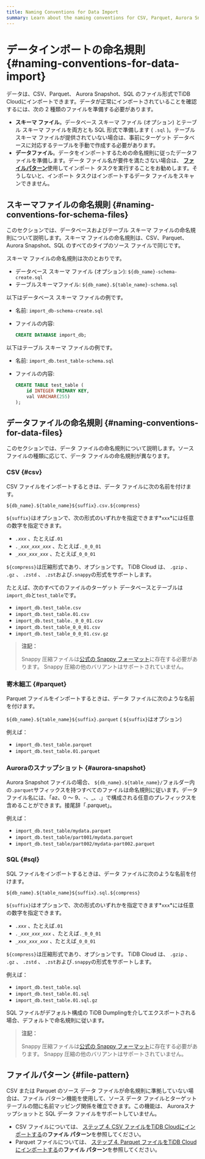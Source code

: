 ```yaml
---
title: Naming Conventions for Data Import
summary: Learn about the naming conventions for CSV, Parquet, Aurora Snapshot, and SQL files during data import.
---
```


# データインポートの命名規則 {#naming-conventions-for-data-import}

データは、CSV、Parquet、 Aurora Snapshot、SQL のファイル形式でTiDB Cloudにインポートできます。データが正常にインポートされていることを確認するには、次の 2 種類のファイルを準備する必要があります。

-   **スキーマ ファイル**。データベース スキーマ ファイル (オプション) とテーブル スキーマ ファイルを両方とも SQL 形式で準備します ( `.sql` )。テーブル スキーマ ファイルが提供されていない場合は、事前にターゲット データベースに対応するテーブルを手動で作成する必要があります。
-   **データファイル**。データをインポートするための命名規則に従ったデータファイルを準備します。データ ファイル名が要件を満たさない場合は、 [**ファイルパターン**](#file-pattern)使用してインポート タスクを実行することをお勧めします。そうしないと、インポート タスクはインポートするデータ ファイルをスキャンできません。

## スキーマファイルの命名規則 {#naming-conventions-for-schema-files}

このセクションでは、データベースおよびテーブル スキーマ ファイルの命名規則について説明します。スキーマ ファイルの命名規則は、CSV、Parquet、 Aurora Snapshot、SQL のすべてのタイプのソース ファイルで同じです。

スキーマ ファイルの命名規則は次のとおりです。

-   データベース スキーマ ファイル (オプション): `${db_name}-schema-create.sql`
-   テーブルスキーマファイル: `${db_name}.${table_name}-schema.sql`

以下はデータベース スキーマ ファイルの例です。

-   名前: `import_db-schema-create.sql`
-   ファイルの内容:

    ```sql
    CREATE DATABASE import_db;
    ```

以下はテーブル スキーマ ファイルの例です。

-   名前: `import_db.test_table-schema.sql`
-   ファイルの内容:

    ```sql
    CREATE TABLE test_table (
        id INTEGER PRIMARY KEY,
        val VARCHAR(255)
    );
    ```

## データファイルの命名規則 {#naming-conventions-for-data-files}

このセクションでは、データ ファイルの命名規則について説明します。ソース ファイルの種類に応じて、データ ファイルの命名規則が異なります。

### CSV {#csv}

CSV ファイルをインポートするときは、データ ファイルに次の名前を付けます。

`${db_name}.${table_name}${suffix}.csv.${compress}`

`${suffix}`はオプションで、次の形式のいずれかを指定できます*`xxx`*には任意の数字を指定できます。

-   *`.xxx`* 、たとえば`.01`
-   *`._xxx_xxx_xxx`* 、たとえば`._0_0_01`
-   *`_xxx_xxx_xxx`* 、たとえば`_0_0_01`

`${compress}`は圧縮形式であり、オプションです。 TiDB Cloud は、 `.gzip` 、 `.gz` 、 `.zstd` 、 `.zst`および`.snappy`の形式をサポートします。

たとえば、次のすべてのファイルのターゲット データベースとテーブルは`import_db`と`test_table`です。

-   `import_db.test_table.csv`
-   `import_db.test_table.01.csv`
-   `import_db.test_table._0_0_01.csv`
-   `import_db.test_table_0_0_01.csv`
-   `import_db.test_table_0_0_01.csv.gz`

> **注記：**
>
> Snappy 圧縮ファイルは[公式の Snappy フォーマット](https://github.com/google/snappy)に存在する必要があります。 Snappy 圧縮の他のバリアントはサポートされていません。

### 寄木細工 {#parquet}

Parquet ファイルをインポートするときは、データ ファイルに次のような名前を付けます。

`${db_name}.${table_name}${suffix}.parquet` ( `${suffix}`はオプション)

例えば：

-   `import_db.test_table.parquet`
-   `import_db.test_table.01.parquet`

### Auroraのスナップショット {#aurora-snapshot}

Aurora Snapshot ファイルの場合、 `${db_name}.${table_name}/`フォルダー内の`.parquet`サフィックスを持つすべてのファイルは命名規則に従います。データ ファイル名には、「az、0 ～ 9、-、_、.」で構成される任意のプレフィックスを含めることができます。接尾辞「.parquet」。

例えば：

-   `import_db.test_table/mydata.parquet`
-   `import_db.test_table/part001/mydata.parquet`
-   `import_db.test_table/part002/mydata-part002.parquet`

### SQL {#sql}

SQL ファイルをインポートするときは、データ ファイルに次のような名前を付けます。

`${db_name}.${table_name}${suffix}.sql.${compress}`

`${suffix}`はオプションで、次の形式のいずれかを指定できます*`xxx`*には任意の数字を指定できます。

-   *`.xxx`* 、たとえば`.01`
-   *`._xxx_xxx_xxx`* 、たとえば`._0_0_01`
-   *`_xxx_xxx_xxx`* 、たとえば`_0_0_01`

`${compress}`は圧縮形式であり、オプションです。 TiDB Cloud は、 `.gzip` 、 `.gz` 、 `.zstd` 、 `.zst`および`.snappy`の形式をサポートします。

例えば：

-   `import_db.test_table.sql`
-   `import_db.test_table.01.sql`
-   `import_db.test_table.01.sql.gz`

SQL ファイルがデフォルト構成の TiDB Dumplingを介してエクスポートされる場合、デフォルトで命名規則に従います。

> **注記：**
>
> Snappy 圧縮ファイルは[公式の Snappy フォーマット](https://github.com/google/snappy)に存在する必要があります。 Snappy 圧縮の他のバリアントはサポートされていません。

## ファイルパターン {#file-pattern}

CSV または Parquet のソース データ ファイルが命名規則に準拠していない場合は、ファイル パターン機能を使用して、ソース データ ファイルとターゲット テーブルの間に名前マッピング関係を確立できます。この機能は、 Auroraスナップショットと SQL データ ファイルをサポートしていません。

-   CSV ファイルについては、 [ステップ 4. CSV ファイルをTiDB Cloudにインポートする](/tidb-cloud/import-csv-files.md#step-4-import-csv-files-to-tidb-cloud)の**ファイル パターン**を参照してください。
-   Parquet ファイルについては、 [ステップ 4. Parquet ファイルをTiDB Cloudにインポートする](/tidb-cloud/import-parquet-files.md#step-4-import-parquet-files-to-tidb-cloud)の**ファイル パターン**を参照してください。
